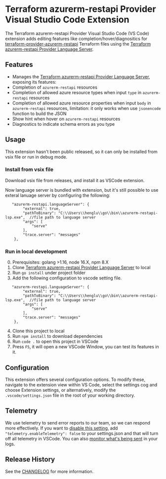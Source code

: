 # Terraform azurerm-restapi Provider Visual Studio Code Extension

The Terraform azurerm-restapi Provider Visual Studio Code (VS Code) extension adds editing features like completion/hover/diagnositics for [terraform-provider-azurerm-restapi](https://github.com/Azure/terraform-provider-azurerm-restapi) Terraform files using the [Terraform azurerm-restapi Provider Language Server](https://github.com/ms-henglu/azurerm-restapi-lsp).

## Features

- Manages the [Terraform azurerm-restapi Provider Language Server](https://github.com/ms-henglu/azurerm-restapi-lsp), exposing its features:
- Completion of `azurerm-restapi` resources
- Completion of allowed azure resource types when input `type` in `azurerm-restapi` resources
- Completion of allowed azure resource properties when input `body` in `azurerm-restapi` resources, limitation: it only works when use `jsonencode` function to build the JSON
- Show hint when hover on `azurerm-restapi` resources
- Diagnostics to indicate schema errors as you type

## Usage

This extension hasn't been public released, so it can only be installed from vsix file or run in debug mode.

### Install from vsix file
Download vsix file from releases, and install it as VSCode extension. 

Now language server is bundled with extension, but it's still possible to use
exteral lanuage server by configuring the following:

```
   "azurerm-restapi.languageServer": {
        "external": true,
        "pathToBinary": "C:\\Users\\henglu\\go\\bin\\azurerm-restapi-lsp.exe",  //file path to language server
        "args": [
            "serve"
        ],
        "trace.server": "messages"
    },
```

### Run in local development
0. Prerequisites: golang >1.16, node 16.X, npm 8.X
1. Clone [Terraform azurerm-restapi Provider Language Server](https://github.com/ms-henglu/azurerm-restapi-lsp) to local
2. Run `go install` under project folder
3. Add the following configuration to vscode setting file.
```
   "azurerm-restapi.languageServer": {
        "external": true,
        "pathToBinary": "C:\\Users\\henglu\\go\\bin\\azurerm-restapi-lsp.exe",  //file path to language server
        "args": [
            "serve"
        ],
        "trace.server": "messages"
    },
```
4. Clone this project to local
5. Run `npm install` to download dependencies
6. Run `code .` to open this project in VSCode
7. Press `F5`, it will open a new VSCode Window, you can test its features in it.


## Configuration

This extension offers several configuration options. To modify these, navigate to the extension view within VS Code, select the settings cog and choose Extension settings, or alternatively, modify the `.vscode/settings.json` file in the root of your working directory. 

## Telemetry

We use telemetry to send error reports to our team, so we can respond more effectively. If you want to [disable this setting](https://code.visualstudio.com/docs/getstarted/telemetry#_disable-telemetry-reporting), add `"telemetry.enableTelemetry": false` to your settings.json and that will turn off all telemetry in VSCode. You can also [monitor what's being sent](https://code.visualstudio.com/docs/getstarted/telemetry#_output-channel-for-telemetry-events) in your logs.

## Release History

See the [CHANGELOG](https://github.com/ms-henglu/azurerm-restapi-vscode/blob/develop/CHANGELOG.md) for more information.
